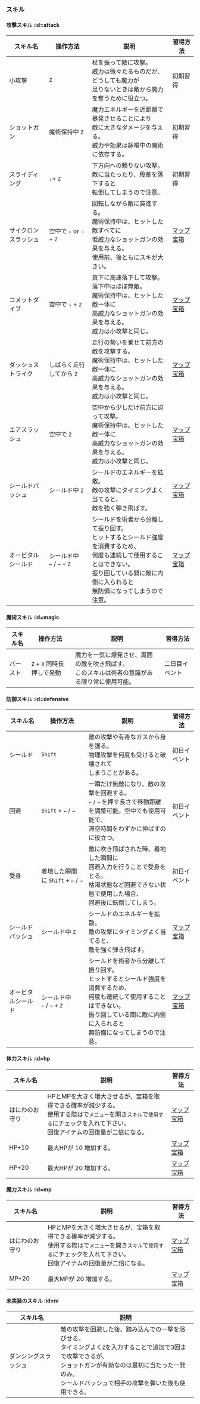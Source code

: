 <h3>スキル</h3>

<!-- このマークを使用しページ内のURLをリダイレクト可能 -->
[マップ宝箱]: wiki/ja/マップ/マップ宝箱

#### 攻擊スキル :id=attack

| スキル名 | 操作方法	| 説明	| 習得方法 |
| --- | --- | --- | --- |
| 小攻擊	| `Z`	| 杖を振って敵に攻撃。<br>威力は微々たるものだが、どうしても魔力が<br>足りないときは敵から魔力を奪うために役立つ。 | 初期習得 |
| ショットガン	| 魔術保持中 `Z`	| 魔力エネルギーを近距離で暴発させることにより<br>敵に大きなダメージを与える。<br>威力や効果は詠唱中の魔術に依存する。 | 初期習得 |
| スライディング	| `↓`+ `Z` | 下方向への頼りない攻撃。<br>敵に当たったり、段差を落下すると<br>転倒してしまうので注意。 | 初期習得 |
| サイクロンスラッシュ	| 空中で `←` or `→` + `Z`	| 回転しながら敵に突進する。<br>魔術保持中は、ヒットした敵すべてに<br>低威力なショットガンの効果を与える。<br>使用前、後ともにスキが大きい。 | [マップ宝箱] |
| コメットダイブ | 空中で `↓` + `Z` | 真下に高速落下して攻撃。落下中はほぼ無敵。<br>魔術保持中は、ヒットした敵一体に<br>高威力なショットガンの効果を与える。<br>威力は小攻撃と同じ。	| [マップ宝箱] |
| ダッシュストライク	| しばらく走行してから `Z` | 走行の勢いを乗せて前方の敵を攻撃する。<br>魔術保持中は、ヒットした敵一体に<br>高威力なショットガンの効果を与える。<br>威力は小攻撃と同じ。	| [マップ宝箱] |
| エアスラッシュ	| 空中で `Z`	| 空中から少しだけ前方に迫って攻撃。<br>魔術保持中は、ヒットした敵一体に<br>高威力なショットガンの効果を与える。<br>威力は小攻撃と同じ。 | [マップ宝箱] |
| シールドバッシュ	| シールド中 `Z`	| シールドのエネルギーを拡散。<br>敵の攻撃にタイミングよく当てると、<br>敵を強く弾き飛ばす。	| [マップ宝箱] |
| オービタルシールド | シールド中 <br>`←` / `→` + `Z`	| シールドを術者から分離して振り回す。<br>ヒットするとシールド強度を消費するため、<br>何度も連続して使用することはできない。<br>振り回している間に敵に内側に入られると<br>無防備になってしまうので注意。 | [マップ宝箱] |

#### 魔術スキル :id=magic

| スキル名 | 操作方法	| 説明	| 習得方法 |
| --- | --- | --- | --- |
| バースト	| `Z` + `X` 同時長押しで発動 | 魔力を一気に爆発させ、周囲の敵を吹き飛ばす。<br>このスキルは術者の意識がある限り常に使用可能。	 | 二日目イベント |

#### 防御スキル :id=defensive

| スキル名 | 操作方法	| 説明	| 習得方法 |
| --- | --- | --- | --- |
| シールド | `Shift` | 敵の攻撃や有毒なガスから身を護る。<br>物理攻撃を何度も受けると破壊されて<br>しまうことがある。 | 初日イベント |
| 回避	| `Shift` + `←` / `→` | 一瞬だけ無敵になり、敵の攻撃を回避する。<br> `←` / `→` を押す長さで移動距離を調整可能。空中でも使用可能で、<br>滞空時間をわずかに伸ばすのに役立つ。 | 初日イベント |
| 受身	| 着地した瞬間に `Shift` + `←` / `→` | 敵に吹き飛ばされた時、着地した瞬間に<br>回避入力を行うことで受身をとる。<br>枯渇状態など回避できない状態で使用した場合、<br>回避後に転倒してしまう。	| 初日イベント |
| シールドバッシュ	| シールド中 `Z`	| シールドのエネルギーを拡散。<br>敵の攻撃にタイミングよく当てると、<br>敵を強く弾き飛ばす。	| [マップ宝箱] |
| オービタルシールド | シールド中 <br>`←` / `→` + `Z`	| シールドを術者から分離して振り回す。<br>ヒットするとシールド強度を消費するため、<br>何度も連続して使用することはできない。<br>振り回している間に敵に内側に入られると<br>無防備になってしまうので注意。 | [マップ宝箱] |

#### 体力スキル :id=hp

| スキル名 | 説明	| 習得方法 |
| --- | --- | --- |
| はにわのお守り	| HPとMPを大きく増大させるが、宝箱を取得できる確率が減少する。<br>使用する際はで`メニュー`を開き`スキル`で`使用する`にチェックを入れて下さい。<br>回復アイテムの回復量が二倍になる。| [マップ宝箱] |
| HP+10	| 最大HPが 10 増加する。	| [マップ宝箱] |
| HP+20	| 最大HPが 20 増加する。	| [マップ宝箱] |

#### 魔力スキル :id=mp

| スキル名 | 説明	| 習得方法 |
| --- | --- | --- |
| はにわのお守り	| HPとMPを大きく増大させるが、宝箱を取得できる確率が減少する。<br>使用する際はで`メニュー`を開き`スキル`で`使用する`にチェックを入れて下さい。<br>回復アイテムの回復量が二倍になる。| [マップ宝箱] |
| MP+20	| 最大MPが 20 増加する。	| [マップ宝箱] |

#### 未実装のスキル :id=ni

| スキル名 | 説明	|
| --- | --- |
| ダンシングスラッシュ | 敵の攻撃を回避した後、踏み込んでの一撃を浴びせる。<br>タイミングよく`Z`を入力することで追加で3回まで攻撃できるが、<br>ショットガンが有効なのは最初に当たった一発のみ。<br>シールドバッシュで相手の攻撃を弾いた後も使用できる。 |

